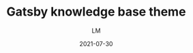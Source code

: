 ---
_id: ne1owcx5k1rfdxjqz4hwcfne1owcals5
author: LM
title: Gatsby knowledge base theme
summary: Create your Second Brain by writing down your thoughts - or as the term used
  this theme topics - and their relations in markdown.
features:
- Based on Gatsby
- Can be easily extended
- Free and open source
links: []
categories:
- Publishing and Sharing
- Project Management
tags:
- Note-taking
platforms:
- Web
- Mac
- Win
- Linux
fields:
- General and Interdisciplinary
date: '2021-07-30'

---